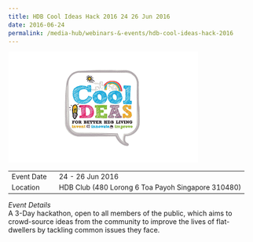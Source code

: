 ```yaml
---
title: HDB Cool Ideas Hack 2016 24 26 Jun 2016
date: 2016-06-24
permalink: /media-hub/webinars-&-events/hdb-cool-ideas-hack-2016
---
```



![HDB cool ideas hack 2016](/images/media-hub/events/till-2020/hdb-cool-ideas-hack-2016.png)

<table style="width:100%">
  <tr>
    <td style="width:20%">Event Date</td>	
    <td style="width:80%">24 - 26 Jun 2016</td>	
  </tr>
  <tr>
	<td>Location</td>
	<td>HDB Club (480 Lorong 6 Toa Payoh Singapore 310480) </td>	
  </tr>
</table>

*Event Details*<br>
A 3-Day hackathon, open to all members of the public, which aims to crowd-source ideas from the community to improve the lives of flat-dwellers by tackling common issues they face.
